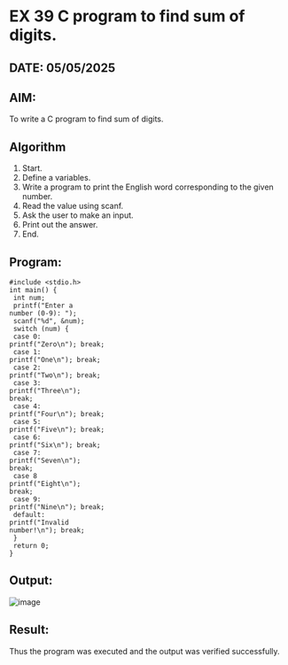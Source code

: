# EX 39 C program to find sum of digits.
## DATE: 05/05/2025
## AIM:
To write a C program to find sum of digits.

## Algorithm
1. Start.
2. Define a variables.
3. Write a program to print the English word corresponding to the given number.
4. Read the value using scanf.
5. Ask the user to make an input.
6. Print out the answer.
7. End.  

## Program:
```
#include <stdio.h>
int main() {
 int num;
 printf("Enter a
number (0-9): ");
 scanf("%d", &num);
 switch (num) {
 case 0:
printf("Zero\n"); break;
 case 1:
printf("One\n"); break;
 case 2:
printf("Two\n"); break;
 case 3:
printf("Three\n");
break;
 case 4:
printf("Four\n"); break;
 case 5:
printf("Five\n"); break;
 case 6:
printf("Six\n"); break;
 case 7:
printf("Seven\n");
break;
 case 8
printf("Eight\n");
break;
 case 9:
printf("Nine\n"); break;
 default:
printf("Invalid
number!\n"); break;
 }
 return 0;
}
```

## Output:

![image](https://github.com/user-attachments/assets/45ff765f-fb86-4f48-b24e-382139769182)


## Result:
Thus the program was executed and the output was verified successfully.

